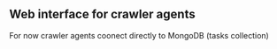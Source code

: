 ## Web interface for crawler agents ##

For now crawler agents coonect directly to MongoDB (tasks collection)